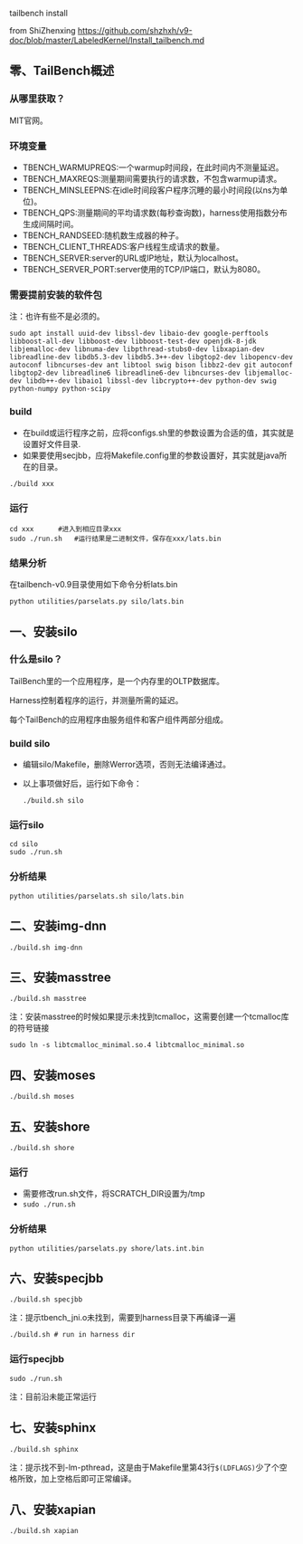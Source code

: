 tailbench install

from ShiZhenxing 
https://github.com/shzhxh/v9-doc/blob/master/LabeledKernel/Install_tailbench.md

## 零、TailBench概述

### 从哪里获取？

MIT官网。

### 环境变量

- TBENCH_WARMUPREQS:一个warmup时间段，在此时间内不测量延迟。
- TBENCH_MAXREQS:测量期间需要执行的请求数，不包含warmup请求。
- TBENCH_MINSLEEPNS:在idle时间段客户程序沉睡的最小时间段(以ns为单位)。
- TBENCH_QPS:测量期间的平均请求数(每秒查询数)，harness使用指数分布生成间隔时间。
- TBENCH_RANDSEED:随机数生成器的种子。
- TBENCH_CLIENT_THREADS:客户线程生成请求的数量。
- TBENCH_SERVER:server的URL或IP地址，默认为localhost。
- TBENCH_SERVER_PORT:server使用的TCP/IP端口，默认为8080。

### 需要提前安装的软件包

注：也许有些不是必须的。

```
sudo apt install uuid-dev libssl-dev libaio-dev google-perftools libboost-all-dev libboost-dev libboost-test-dev openjdk-8-jdk libjemalloc-dev libnuma-dev libpthread-stubs0-dev libxapian-dev libreadline-dev libdb5.3-dev libdb5.3++-dev libgtop2-dev libopencv-dev autoconf libncurses-dev ant libtool swig bison libbz2-dev git autoconf libgtop2-dev libreadline6 libreadline6-dev libncurses-dev libjemalloc-dev libdb++-dev libaio1 libssl-dev libcrypto++-dev python-dev swig python-numpy python-scipy
```

### build

- 在build或运行程序之前，应将configs.sh里的参数设置为合适的值，其实就是设置好文件目录.
- 如果要使用secjbb，应将Makefile.config里的参数设置好，其实就是java所在的目录。

`./build xxx`

### 运行

```shell
cd xxx		#进入到相应目录xxx
sudo ./run.sh	#运行结果是二进制文件，保存在xxx/lats.bin
```

### 结果分析

在tailbench-v0.9目录使用如下命令分析lats.bin

`python utilities/parselats.py silo/lats.bin`

## 

## 一、安装silo

### 什么是silo？

TailBench里的一个应用程序，是一个内存里的OLTP数据库。

Harness控制着程序的运行，并测量所需的延迟。

每个TailBench的应用程序由服务组件和客户组件两部分组成。

### build silo

- 编辑silo/Makefile，删除Werror选项，否则无法编译通过。

- 以上事项做好后，运行如下命令：

  `./build.sh silo`
### 运行silo

```shell
cd silo
sudo ./run.sh
```

### 分析结果

`python utilities/parselats.sh silo/lats.bin`

## 二、安装img-dnn

`./build.sh img-dnn`

## 三、安装masstree

`./build.sh masstree`

注：安装masstree的时候如果提示未找到tcmalloc，这需要创建一个tcmalloc库的符号链接

`sudo ln -s libtcmalloc_minimal.so.4 libtcmalloc_minimal.so `

## 四、安装moses

`./build.sh moses`

## 五、安装shore

`./build.sh shore`

### 运行

- 需要修改run.sh文件，将SCRATCH_DIR设置为/tmp
- `sudo ./run.sh`

### 分析结果

`python utilities/parselats.py shore/lats.int.bin`

## 六、安装specjbb

`./build.sh specjbb`

注：提示tbench_jni.o未找到，需要到harness目录下再编译一遍

`./build.sh	# run in harness dir`

### 运行specjbb

`sudo ./run.sh`

注：目前沿未能正常运行

## 七、安装sphinx

`./build.sh sphinx`

注：提示找不到-lm-pthread，这是由于Makefile里第43行`$(LDFLAGS)`少了个空格所致，加上空格后即可正常编译。

## 八、安装xapian

`./build.sh xapian`
